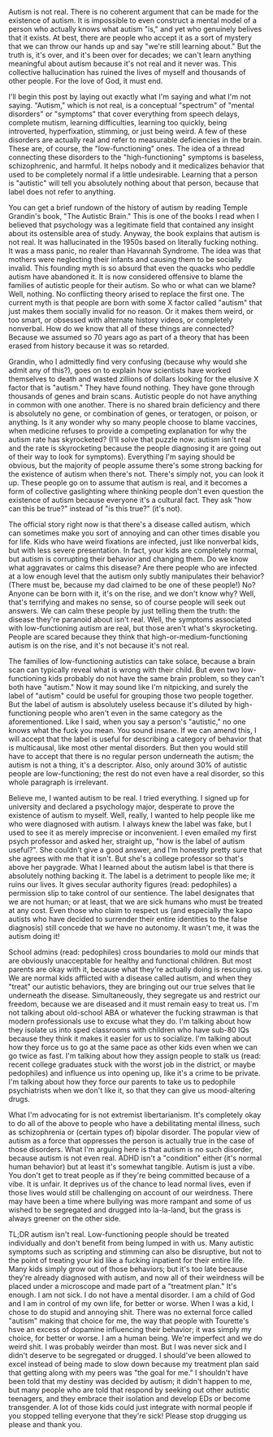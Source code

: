 Autism is not real. There is no coherent argument that can be made for the existence of autism. It is impossible to even construct a mental model of a person who actually knows what autism "is," and yet who genuinely belives that it exists. At best, there are people who accept it as a sort of mystery that we can throw our hands up and say "we're still learning about." But the truth is, it's over, and it's been over for decades; we can't learn anything meaningful about autism because it's not real and it never was. This collective hallucination has ruined the lives of myself and thousands of other people. For the love of God, it must end.

I'll begin this post by laying out exactly what I'm saying and what I'm not saying. "Autism," which is not real, is a conceptual "spectrum" of "mental disorders" or "symptoms" that cover everything from speech delays, complete mutism, learning difficulties, learning too quickly, being introverted, hyperfixation, stimming, or just being weird. A few of these disorders are actually real and refer to measurable deficiencies in the brain. These are, of course, the "low-functioning" ones. The idea of a thread connecting these disorders to the "high-functioning" symptoms is baseless, schizophrenic, and harmful. It helps nobody and it medicalizes behavior that used to be completely normal if a little undesirable. Learning that a person is "autistic" will tell you absolutely nothing about that person, because that label does not refer to anything.

You can get a brief rundown of the history of autism by reading Temple Grandin's book, "The Autistic Brain." This is one of the books I read when I believed that psychology was a legitimate field that contained any insight about its ostensible area of study. Anyway, the book explains that autism is not real. It was hallucinated in the 1950s based on literally fucking nothing. It was a mass panic, no realer than Havannah Syndrome. The idea was that mothers were neglecting their infants and causing them to be socially invalid. This founding myth is so absurd that even the quacks who peddle autism have abandoned it. It is now considered offensive to blame the families of autistic people for their autism. So who or what can we blame? Well, nothing. No conflicting theory arised to replace the first one. The current myth is that people are born with some X factor called "autism" that just makes them socially invalid for no reason. Or it makes them weird, or too smart, or obsessed with alternate history videos, or completely nonverbal. How do we know that all of these things are connected? Because we assumed so 70 years ago as part of a theory that has been erased from history because it was so retarded. 

Grandin, who I admittedly find very confusing (because why would she admit any of this?), goes on to explain how scientists have worked themselves to death and wasted zillions of dollars looking for the elusive X factor that is "autism." They have found nothing. They have gone through thousands of genes and brain scans. Autistic people do not have anything in common with one another. There is no shared brain deficiency and there is absolutely no gene, or combination of genes, or teratogen, or poison, or anything. Is it any wonder why so many people choose to blame vaccines, when medicine refuses to provide a competing explanation for why the autism rate has skyrocketed? (I'll solve that puzzle now: autism isn't real and the rate is skyrocketing because the people diagnosing it are going out of their way to look for symptoms). Everything I'm saying should be obvious, but the majority of people assume there's some strong backing for the existence of autism when there's not. There's simply not, you can look it up. These people go on to assume that autism is real, and it becomes a form of collective gaslighting where thinking people don't even question the existence of autism because everyone it's a cultural fact. They ask "how can this be true?" instead of "is this true?" (it's not).

The official story right now is that there's a disease called autism, which can sometimes make you sort of annoying and can other times disable you for life. Kids who have weird fixations are infected, just like nonverbal kids, but with less severe presentation. In fact, your kids are completely normal, but autism is corrupting their behavior and changing them. Do we know what aggravates or calms this disease? Are there people who are infected at a low enough level that the autism only subtly manipulates their behavior? (There must be, because my dad claimed to be one of these people!) No? Anyone can be born with it, it's on the rise, and we don't know why? Well, that's terrifying and makes no sense, so of course people will seek out answers. We can calm these people by just telling them the truth: the disease they're paranoid about isn't real. Well, the symptoms associated with low-functioning autism are real, but those aren't what's skyrocketing. People are scared because they think that high-or-medium-functioning autism is on the rise, and it's not because it's not real.

The families of low-functioning autistics can take solace, because a brain scan can typically reveal what is wrong with their child. But even two low-functioning kids probably do not have the same brain problem, so they can't both have "autism." Now it may sound like I'm nitpicking, and surely the label of "autism" could be useful for grouping those two people together. But the label of autism is absolutely useless because it's diluted by high-functioning people who aren't even in the same category as the aforementioned. Like I said, when you say a person's "autistic," no one knows what the fuck you mean. You sound insane. If we can amend this, I will accept that the label is useful for describing a category of behavior that is multicausal, like most other mental disorders. But then you would still have to accept that there is no regular person underneath the autism; the autism is not a thing, it's a descriptor. Also, only around 30% of autistic people are low-functioning; the rest do not even have a real disorder, so this whole paragraph is irrelevant.

Believe me, I wanted autism to be real. I tried everything. I signed up for university and declared a psychology major, desperate to prove the existence of autism to myself. Well, really, I wanted to help people like me who were diagnosed with autism. I always knew the label was fake, but I used to see it as merely imprecise or inconvenient. I even emailed my first psych professor and asked her, straight up, "how is the label of autism useful?". She couldn't give a good answer, and I'm honestly pretty sure that she agrees with me that it isn't. But she's a college professor so that's above her paygrade. What I learned about the autism label is that there is absolutely nothing backing it. The label is a detriment to people like me; it ruins our lives. It gives secular authority figures (read: pedophiles) a permission slip to take control of our sentience. The label designates that we are not human; or at least, that we are sick humans who must be treated at any cost. Even those who claim to respect us (and especially the kapo autists who have decided to surrender their entire identities to the false diagnosis) still concede that we have no autonomy. It wasn't me, it was the autism doing it!

School admins (read: pedophiles) cross boundaries to mold our minds that are obviously unacceptable for healthy and functional children. But most parents are okay with it, because what they're actually doing is rescuing us. We are normal kids afflicted with a disease called autism, and when they "treat" our autistic behaviors, they are bringing out our true selves that lie underneath the disease. Simultaneously, they segregate us and restrict our freedom, because we are diseased and it must remain easy to treat us. I'm not talking about old-school ABA or whatever the fucking strawman is that modern professionals use to excuse what they do. I'm talking about how they isolate us into sped classrooms with children who have sub-80 IQs because they think it makes it easier for us to socialize. I'm talking about how they force us to go at the same pace as other kids even when we can go twice as fast. I'm talking about how they assign people to stalk us (read: recent college graduates stuck with the worst job in the district, or maybe pedophiles) and influence us into opening up, like it's a crime to be private. I'm talking about how they force our parents to take us to pedophile psychiatrists when we don't like it, so that they can give us mood-altering drugs.

What I'm advocating for is not extremist libertarianism. It's completely okay to do all of the above to people who have a debilitating mental illness, such as schizophrenia or (certain types of) bipolar disorder. The popular view of autism as a force that oppresses the person is actually true in the case of those disorders. What I'm arguing here is that autism is no such disorder, because autism is not even real. ADHD isn't a "condition" either (it's normal human behavior) but at least it's somewhat tangible. Autism is just a vibe. You don't get to treat people as if they're being committed because of a vibe. It is unfair. It deprives us of the chance to lead normal lives, even if those lives would still be challenging on account of our weirdness. There may have been a time where bullying was more rampant and some of us wished to be segregated and drugged into la-la-land, but the grass is always greener on the other side.

TL;DR autism isn't real. Low-functioning people should be treated individually and don't benefit from being lumped in with us. Many autistic symptoms such as scripting and stimming can also be disruptive, but not to the point of treating your kid like a fucking inpatient for their entire life. Many kids simply grow out of those behaviors; but it's too late because they're already diagnosed with autism, and now all of their weirdness will be placed under a microscope and made part of a "treatment plan." It's enough. I am not sick. I do not have a mental disorder. I am a child of God and I am in control of my own life, for better or worse. When I was a kid, I chose to do stupid and annoying shit. There was no external force called "autism" making that choice for me, the way that people with Tourette's hsve an excess of dopamine influencing their behavior; it was simply my choice, for better or worse. I am a human being. We're imperfect and we do weird shit. I was probably weirder than most. But I was never sick and I didn't deserve to be segregated or drugged. I should've been allowed to excel instead of being made to slow down because my treatment plan said that getting along with my peers was "the goal for me." I shouldn't have been told that my destiny was decided by autism; it didn't happen to me, but many people who are told that respond by seeking out other autistic teenagers, and they embrace their isolation and develop EDs or become transgender. A lot of those kids could just integrate with normal people if you stopped telling everyone that they're sick! Please stop drugging us please and thank you.
